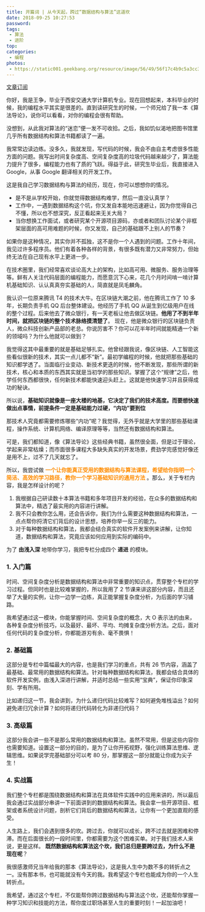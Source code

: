```yaml
---
title: 开篇词 | 从今天起，跨过“数据结构与算法”这道坎
date: 2018-09-25 10:27:53
password:
tags:
 - 算法
 - 进阶
top:
categories:
 - 编程
photos:
 - https://static001.geekbang.org/resource/image/56/49/56f17c4b9c5a3cc329ca37cc6b328c49.jpg
---
```


[文章订阅](https://time.geekbang.org/column/article/39922)

你好，我是王争，毕业于西安交通大学计算机专业。现在回想起来，本科毕业的时候，我的编程水平其实是很差的。直到读研究生的时候，一个师兄给了我一本《算法导论》，说你可以看看，对你的编程会很有帮助。

没想到，从此我对算法的“迷恋”便一发不可收拾。之后，我如饥似渴地把图书馆里几乎所有数据结构和算法书籍都读了一遍。

我常常边读边练。没多久，我就发现，写代码的时候，我会不由自主考虑很多性能方面的问题。我写出时间复杂度高、空间复杂度高的垃圾代码越来越少了，算法能力提升了很多，编程能力也有了质的飞跃。得益于此，研究生毕业后，我直接进入 Google，从事 Google 翻译相关的开发工作。

<!--more-->

这是我自己学习数据结构与算法的经历，现在，你可以想想你的情况。

* 是不是从学校开始，你就觉得数据结构难学，然后一直没认真学？
* 工作中，一遇到数据结构这个坑，你又发自本能地迅速避让，因为你觉得自己不懂，所以也不想深究，反正看起来无关大局？
* 当你想换工作面试，或者研究某个开源项目源码，亦或者和团队讨论某个非框架层面的高可用难题的时候，你又发现，自己的基础跟不上别人的节奏？

如果你是这种情况，其实你并不孤独，这不是你一个人遇到的问题。工作十年间，我见过许多程序员。他们有着各种各样的背景，有很多既有潜力又非常努力，但始终无法在自己现有水平上更进一步。

在技术圈里，我们经常喜欢谈论高大上的架构，比如高可用、微服务、服务治理等等。鲜有人关注代码层面的编程能力，而愿意沉下心来，花几个月时间啃一啃计算机基础知识、认认真真夯实基础的人，简直就是凤毛麟角。

我认识一位原来腾讯 T4 的技术大牛。在区块链大潮之前，他在腾讯工作了 10 多年，长期负责手机 QQ 后台整体建设。他经历了手机 QQ 从诞生到亿级用户在线的整个过程。后来他去了微众银行，有一天老板让他去做区块链。**他用了不到半年时间，就把区块链的整个技术脉络摸清楚了**。 现在，他是微众银行的区块链负责人，微众科技创新产品部的老总。你说厉害不？你可以花半年时间就能精通一个新的领域吗？为什么他就可以做到？

我觉得这其中最重要的就是基础足够扎实。他曾经跟我说，像区块链、人工智能这些看似很新的技术，其实一点儿都不“新”。最初学编程的时候，他就把那些基础的知识都学透了。当面临行业变动、新技术更迭的时候，他不断发现，那些所谓的新技术，核心和本质的东西其实就是当初学的那些知识。掌握了这个“规律”之后，他学任何东西都很快，任何新技术都能快速迎头赶上。这就是他快速学习并且获得成功的秘诀。

所以说，**基础知识就像是一座大楼的地基，它决定了我们的技术高度。而要想快速做出点事情，前提条件一定是基础能力过硬，“内功”要到位**

那技术人究竟都需要修炼哪些“内功”呢？我觉得，无外乎就是大学里的那些基础课程，操作系统、计算机网络、编译原理等等，当然还有数据结构和算法。

可是，我们都知道，像《算法导论》这些经典书籍，虽然很全面，但是过于理论，学起来非常枯燥；而市面很多课程大多缺失真实的开发场景，费劲学完感觉好像还是用不上，过不了几天就忘了。

所以，我尝试做 **<font color="DarkOrange">一个让你能真正受用的数据结构与算法课程，希望给你指明一个简洁、高效的学习路径，教你一个学习基础知识的通用方法</font>** 。那么，关于专栏内容，我是怎样设计的呢？

1. 我根据自己研读数十本算法书籍和多年项目开发的经验，在众多的数据结构和算法中，精选了最实用的内容进行讲解。
2. 我不只会教你怎么用，还会告诉你，我们为什么需要这种数据结构和算法，一点点帮你捋清它们背后的设计思想，培养你举一反三的能力。
3. 对于每种数据结构和算法，我都会结合真实的软件开发案例来讲解，让你知道，数据结构和算法，究竟应该如何应用到实际的编码中。

为了 **由浅入深** 地带你学习，我把专栏分成四个 **递进** 的模块。

### 1. 入门篇 ###

时间、空间复杂度分析是数据结构和算法中非常重要的知识点，贯穿整个专栏的学习过程。但同时也是比较难掌握的，所以我用了 2 节课来讲这部分内容，而且还举了大量的实例，让你一边学一边练，真正能掌握复杂度分析，为后面的学习铺路。

我希望通过这一模块，你能掌握时间、空间复杂度的概念，大 O 表示法的由来，各种复杂度分析技巧，以及最好、最坏、平均、均摊复杂度分析方法。之后，面对任何代码的复杂度分析，你都能游刃有余、毫不畏惧！

### 2. 基础篇 ###
这部分是专栏中篇幅最大的内容，也是我们学习的重点，共有 26 节内容，涵盖了最基础、最常用的数据结构和算法。针对每种数据结构和算法，我都会结合具体的软件开发实例，由浅入深进行讲解，并适时总结一些实用“宝典”，保证你印象深刻、学有所用。

比如递归这一节，我会讲到，为什么递归代码比较难写？如何避免堆栈溢出？如何避免递归冗余计算？如何将递归代码转化为非递归代码？
 
### 3. 高级篇 ###
这部分我会讲一些不是那么常用的数据结构和算法。虽然不常用，但是这些内容你也需要知道。设置这一部分的目的，是为了让你开拓视野，强化训练算法思维、逻辑思维。如果说学完基础部分可以考 80 分，那掌握这一部分就能让你成为尖子生！

### 4. 实战篇 ###

我们整个专栏都是围绕数据结构和算法在具体软件实践中的应用来讲的，所以最后我会通过实战部分串讲一下前面讲到的数据结构和算法。我会拿一些开源项目、框架或者系统设计问题，剖析它们背后的数据结构和算法，让你有一个更加直观的感受。

人生路上，我们会遇到很多的坎。跨过去，你就可以成长，跨不过去就是困难和停滞。而在后面很长的一段时间里，你都需要为这个困难买单。对于我们技术人来说，更是这样。 **既然数据结构和算法这个坎，我们总归是要跨过去，为什么不是现在呢**？

我很感激师兄当年给我的那本《算法导论》，这是我人生中为数不多的转折点之一。没有那本书，也可能就没有今天的我。我希望这个专栏也能成为你的一个人生转折点。

我希望，通过这个专栏，不仅能帮你跨过数据结构与算法这个坎，还能帮你掌握一种学习知识和技能的方法，帮你度过职场甚至人生的重要时刻！一起加油吧！
